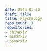 ```yaml
---
date: 2023-01-30
draft: false
title: Psychology
repo_count: 3
repositories:
- chinaxiv
- mindrxiv
- psyarxiv
---
```



